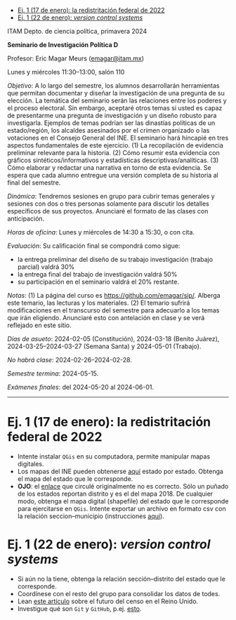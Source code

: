 - [Ej. 1 (17 de enero): la redistritación federal de 2022](#org8c6ae58)
- [Ej. 1 (22 de enero): *version control systems*](#orgcf17c1a)

<a id="org672c8aa"></a>

ITAM Depto. de ciencia política, primavera 2024

**Seminario de Investigación Política D**

Profesor: Eric Magar Meurs ([emagar@itam.mx](mailto:emagar@itam.mx))

Lunes y miércoles 11:30&#x2013;13:00, salón 110

*Objetivo*: A lo largo del semestre, los alumnos desarrollarán herramientas que permitan documentar y diseñar la investigación de una pregunta de su elección. La temática del seminario serán las relaciones entre los poderes y el proceso electoral. Sin embargo, aceptaré otros temas si usted es capaz de presentarme una pregunta de investigación y un diseño robusto para investigarla. Ejemplos de temas podrían ser las dinastías políticas de un estado/región, los alcaldes asesinados por el crimen organizado o las votaciones en el Consejo General del INE. El seminario hará hincapié en tres aspectos fundamentales de este ejercicio. (1) La recopilación de evidencia preliminar relevante para la historia. (2) Cómo resumir esta evidencia con gráficos sintéticos/informativos y estadísticas descriptivas/analíticas. (3) Cómo elaborar y redactar una narrativa en torno de esta evidencia. Se espera que cada alumno entregue una versión completa de su historia al final del semestre.

*Dinámica*: Tendremos sesiones en grupo para cubrir temas generales y sesiones con dos o tres personas solamente para discutir los detalles específicos de sus proyectos. Anunciaré el formato de las clases con anticipación.

*Horas de oficina*: Lunes y miércoles de 14:30 a 15:30, o con cita.

*Evaluación*: Su calificación final se compondrá como sigue:

-   la entrega preliminar del diseño de su trabajo investigación (trabajo parcial) valdrá 30%
-   la entrega final del trabajo de investigación valdrá 50%
-   su participación en el seminario valdrá el 20% restante.

*Notas*: (1) La página del curso es <https://github.com/emagar/sip/>. Alberga este temario, las lecturas y los materiales. (2) El temario sufrirá modificaciones en el transcurso del semestre para adecuarlo a los temas que irán eligiendo. Anunciaré esto con antelación en clase y se verá reflejado en este sitio.

*Días de asueto*: 2024-02-05 (Constitución), 2024-03-18 (Benito Juárez), 2024-03-25&#x2013;2024-03-27 (Semana Santa) y 2024-05-01 (Trabajo).

*No habrá clase*: 2024-02-26&#x2013;2024-02-28.

*Semestre termina*: 2024-05-15.

*Exámenes finales*: del 2024-05-20 al 2024-06-01.

---


<a id="org8c6ae58"></a>

# Ej. 1 (17 de enero): la redistritación federal de 2022

-   Intente instalar `QGis` en su computadora, permite manipular mapas digitales.
-   Los mapas del INE pueden obtenerse [aquí](https://cartografia.ife.org.mx/sige7/?mapoteca=catalogo&CMDEF) estado por estado. Obtenga el mapa del estado que le corresponde.
-   **OJO**: el [enlace](https://cartografia.ife.org.mx/sige7/?distritacion2021=eceg) que circulé originalmente no es correcto. Sólo un puñado de los estados reportan distrito y es el del mapa 2018. De cualquier modo, obtenga el mapa digital (shapefile) del estado que le corresponde para ejercitarse en `QGis`. Intente exportar un archivo en formato csv con la relación seccion&#x2013;municipio (instrucciones [aquí](https://mapscaping.com/attribute-table-to-excel-in-qgis/)).


<a id="orgcf17c1a"></a>

# Ej. 1 (22 de enero): *version control systems*

-   Si aún no la tiene, obtenga la relación sección&#x2013;distrito del estado que le corresponde.
-   Coordínese con el resto del grupo para consolidar los datos de todes.
-   Lean [este artículo](./lit/economist-UK-census-13jan2024.pdf) sobre el futuro del censo en el Reino Unido.
-   Investigue qué son `Git` y `GitHub`, p.ej. [esto](https://happygitwithr.com/).
